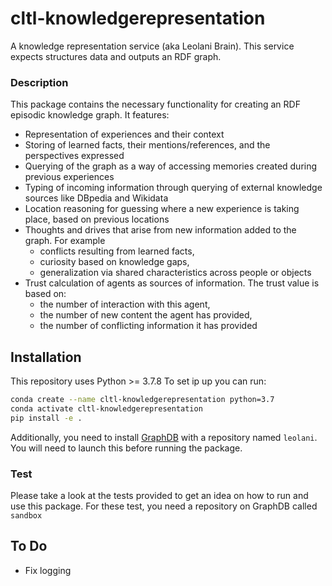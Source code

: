 # cltl-knowledgerepresentation

A knowledge representation service (aka Leolani Brain). This service expects structures data and outputs an RDF graph.

### Description

This package contains the necessary functionality for creating an RDF episodic knowledge graph. It features:

- Representation of experiences and their context
- Storing of learned facts, their mentions/references, and the perspectives expressed
- Querying of the graph as a way of accessing memories created during previous experiences
- Typing of incoming information through querying of external knowledge sources like DBpedia and Wikidata
- Location reasoning for guessing where a new experience is taking place, based on previous locations
- Thoughts and drives that arise from new information added to the graph. For example
    - conflicts resulting from learned facts,
    - curiosity based on knowledge gaps,
    - generalization via shared characteristics across people or objects
- Trust calculation of agents as sources of information. The trust value is based on:
    - the number of interaction with this agent,
    - the number of new content the agent has provided,
    - the number of conflicting information it has provided

## Installation

This repository uses Python >= 3.7.8 To set ip up you can run:

```bash
conda create --name cltl-knowledgerepresentation python=3.7
conda activate cltl-knowledgerepresentation
pip install -e .
```

Additionally, you need to install [GraphDB](http://graphdb.ontotext.com/) with a repository named `leolani`. You will
need to launch this before running the package.

### Test

Please take a look at the tests provided to get an idea on how to run and use this package. For these test, you need a
repository on GraphDB called `sandbox`

## To Do

- Fix logging